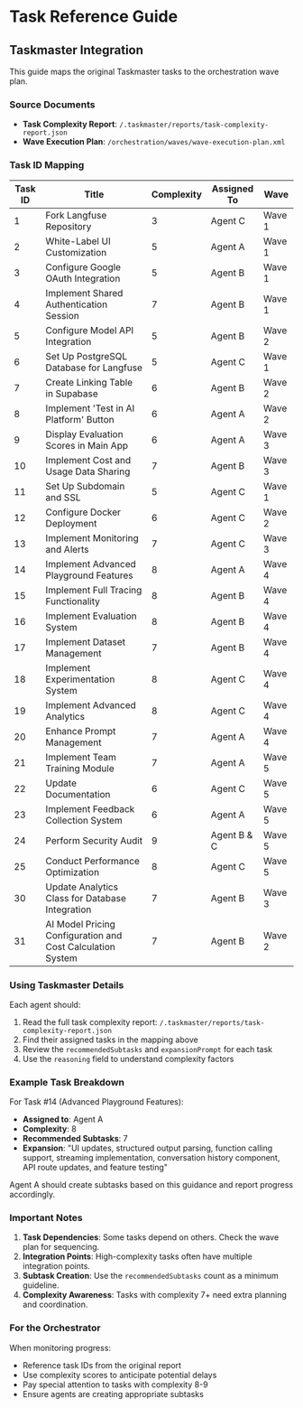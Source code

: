 # Task Reference Guide

## Taskmaster Integration

This guide maps the original Taskmaster tasks to the orchestration wave plan.

### Source Documents
- **Task Complexity Report**: `/.taskmaster/reports/task-complexity-report.json`
- **Wave Execution Plan**: `/orchestration/waves/wave-execution-plan.xml`

### Task ID Mapping

| Task ID | Title | Complexity | Assigned To | Wave |
|---------|-------|------------|-------------|------|
| 1 | Fork Langfuse Repository | 3 | Agent C | Wave 1 |
| 2 | White-Label UI Customization | 5 | Agent A | Wave 1 |
| 3 | Configure Google OAuth Integration | 5 | Agent B | Wave 1 |
| 4 | Implement Shared Authentication Session | 7 | Agent B | Wave 1 |
| 5 | Configure Model API Integration | 5 | Agent B | Wave 2 |
| 6 | Set Up PostgreSQL Database for Langfuse | 5 | Agent C | Wave 1 |
| 7 | Create Linking Table in Supabase | 6 | Agent B | Wave 2 |
| 8 | Implement 'Test in AI Platform' Button | 6 | Agent A | Wave 2 |
| 9 | Display Evaluation Scores in Main App | 6 | Agent A | Wave 3 |
| 10 | Implement Cost and Usage Data Sharing | 7 | Agent B | Wave 3 |
| 11 | Set Up Subdomain and SSL | 5 | Agent C | Wave 1 |
| 12 | Configure Docker Deployment | 6 | Agent C | Wave 2 |
| 13 | Implement Monitoring and Alerts | 7 | Agent C | Wave 3 |
| 14 | Implement Advanced Playground Features | 8 | Agent A | Wave 4 |
| 15 | Implement Full Tracing Functionality | 8 | Agent B | Wave 4 |
| 16 | Implement Evaluation System | 8 | Agent B | Wave 4 |
| 17 | Implement Dataset Management | 7 | Agent B | Wave 4 |
| 18 | Implement Experimentation System | 8 | Agent C | Wave 4 |
| 19 | Implement Advanced Analytics | 8 | Agent C | Wave 4 |
| 20 | Enhance Prompt Management | 7 | Agent A | Wave 4 |
| 21 | Implement Team Training Module | 7 | Agent A | Wave 5 |
| 22 | Update Documentation | 6 | Agent C | Wave 5 |
| 23 | Implement Feedback Collection System | 6 | Agent A | Wave 5 |
| 24 | Perform Security Audit | 9 | Agent B & C | Wave 5 |
| 25 | Conduct Performance Optimization | 8 | Agent C | Wave 5 |
| 30 | Update Analytics Class for Database Integration | 7 | Agent B | Wave 3 |
| 31 | AI Model Pricing Configuration and Cost Calculation System | 7 | Agent B | Wave 2 |

### Using Taskmaster Details

Each agent should:
1. Read the full task complexity report: `/.taskmaster/reports/task-complexity-report.json`
2. Find their assigned tasks in the mapping above
3. Review the `recommendedSubtasks` and `expansionPrompt` for each task
4. Use the `reasoning` field to understand complexity factors

### Example Task Breakdown

For Task #14 (Advanced Playground Features):
- **Assigned to**: Agent A
- **Complexity**: 8
- **Recommended Subtasks**: 7
- **Expansion**: "UI updates, structured output parsing, function calling support, streaming implementation, conversation history component, API route updates, and feature testing"

Agent A should create subtasks based on this guidance and report progress accordingly.

### Important Notes

1. **Task Dependencies**: Some tasks depend on others. Check the wave plan for sequencing.
2. **Integration Points**: High-complexity tasks often have multiple integration points.
3. **Subtask Creation**: Use the `recommendedSubtasks` count as a minimum guideline.
4. **Complexity Awareness**: Tasks with complexity 7+ need extra planning and coordination.

### For the Orchestrator

When monitoring progress:
- Reference task IDs from the original report
- Use complexity scores to anticipate potential delays
- Pay special attention to tasks with complexity 8-9
- Ensure agents are creating appropriate subtasks